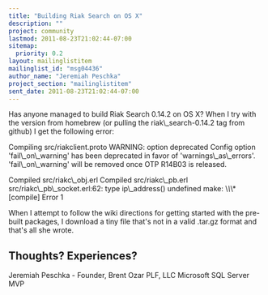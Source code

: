 ```yaml
---
title: "Building Riak Search on OS X"
description: ""
project: community
lastmod: 2011-08-23T21:02:44-07:00
sitemap:
  priority: 0.2
layout: mailinglistitem
mailinglist_id: "msg04436"
author_name: "Jeremiah Peschka"
project_section: "mailinglistitem"
sent_date: 2011-08-23T21:02:44-07:00
---
```



Has anyone managed to build Riak Search 0.14.2 on OS X? When I try with the 
version from homebrew (or pulling the riak\\_search-0.14.2 tag from github) I get 
the following error:

Compiling src/riakclient.proto
WARNING: option deprecated
Config option 'fail\\_on\\_warning' has been deprecated
in favor of 'warnings\\_as\\_errors'.
'fail\\_on\\_warning' will be removed once OTP R14B03 is released.

Compiled src/riakc\\_obj.erl
Compiled src/riakc\\_pb.erl
src/riakc\\_pb\\_socket.erl:62: type ip\\_address() undefined
make: \\*\\*\\* [compile] Error 1

When I attempt to follow the wiki directions for getting started with the 
pre-built packages, I download a tiny file that's not in a valid .tar.gz format 
and that's all she wrote.

Thoughts? Experiences?
---
Jeremiah Peschka - Founder, Brent Ozar PLF, LLC
Microsoft SQL Server MVP
